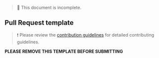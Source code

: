 > :construction: This document is incomplete.

## Pull Request template



> :exclamation: Please review the [contribution guidelines](../../docs/CONTRIBUTING.md) for detailed contributing guidelines.

**PLEASE REMOVE THIS TEMPLATE BEFORE SUBMITTING**
